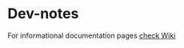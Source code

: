 # Dev-notes
For informational documentation pages [check Wiki](https://github.com/KEMBL/Dev-notes/wiki)
